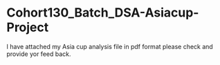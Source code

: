 # Cohort130_Batch_DSA-Asiacup-Project

I have attached my Asia cup analysis file in pdf format please check and provide yor feed back.

